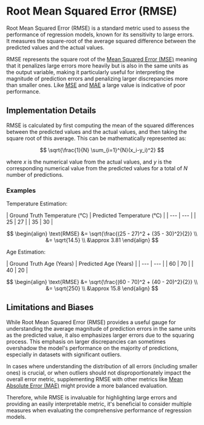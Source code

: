 # Root Mean Squared Error (RMSE)

Root Mean Squared Error (RMSE) is a standard metric used to assess the performance of regression models, known for its
sensitivity to large errors. It measures the square-root of the average squared difference between the
predicted values and the actual values.

RMSE represents the square root of the [Mean Squared Error (MSE)](./mean-squared-error.md) meaning that it penalizes
large errors more heavily but is also in the same units as the output variable, making it particularly useful for
interpreting the magnitude of prediction errors and penalizing larger discrepancies more than smaller ones.
Like [MSE](./mean-squared-error.md) and [MAE](./mean-absolute-error.md) a large value is indicative of
poor performance.

## Implementation Details

RMSE is calculated by first computing the mean of the squared differences between the predicted values and the actual
values, and then taking the square root of this average. This can be mathematically represented as:

$$
\sqrt{\frac{1}{N} \sum_{i=1}^{N}(x_i-y_i)^2}
$$

where $x$ is the numerical value from the actual values, and $y$ is the corresponding numerical value from the
predicted values for a total of $N$ number of predictions.

### Examples

Temperature Estimation:

<div class="grid" markdown>
| Ground Truth Temperature (&deg;C) | Predicted Temperature (&deg;C) |
| --- | --- |
| 25 | 27 |
| 35 | 30 |

$$
\begin{align}
\text{RMSE} &= \sqrt{\frac{(25 - 27)^2 + (35 - 30)^2}{2}} \\
&= \sqrt{14.5} \\
&\approx 3.81
\end{align}
$$
</div>

Age Estimation:

<div class="grid" markdown>
| Ground Truth Age (Years) | Predicted Age (Years) |
| --- | --- |
| 60 | 70 |
| 40 | 20 |

$$
\begin{align}
\text{RMSE} &= \sqrt{\frac{(60 - 70)^2 + (40 - 20)^2}{2}} \\
&= \sqrt{250} \\
&\approx 15.8
\end{align}
$$
</div>

## Limitations and Biases

While Root Mean Squared Error (RMSE) provides a useful gauge for understanding the average magnitude of prediction
errors in the same units as the predicted value, it also emphasizes larger errors due to the squaring process. This
emphasis on larger discrepancies can sometimes overshadow the model's performance on the majority of predictions,
especially in datasets with significant outliers.

In cases where understanding the distribution of all errors (including smaller ones) is crucial, or when outliers
should not disproportionately impact the overall error metric, supplementing RMSE with other metrics like [Mean Absolute
Error (MAE)](./mean-absolute-error.md) might provide a more balanced evaluation.

Therefore, while RMSE is invaluable for highlighting large errors and providing an easily interpretable metric, it's
beneficial to consider multiple measures when evaluating the comprehensive performance of regression models.
